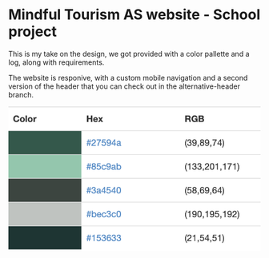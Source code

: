 # Mindful Tourism AS website - School project

This is my take on the design, we got provided with a color pallette and a log, along with requirements.

The website is responive, with a custom mobile navigation and a second version of the header that you can check out in the alternative-header branch.

![Header/intro section](./assets/skjermbilde.png)
